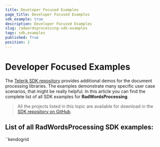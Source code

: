 ```yaml
---
title: Developer Focused Examples
page_title: Developer Focused Examples
sdk_example: true
description: Developer Focused Examples
slug: radwordsprocessing-sdk-examples
tags: sdk,examples
published: True
position: 2
---
```


# Developer Focused Examples

The [Telerik SDK repository](https://github.com/telerik/document-processing-sdk/tree/master/) provides additional demos for the document processing libraries. The examples demonstrate many specific user case scenarios, that might be really helpful. In this article you can find the complete list of all SDK examples for __RadWordsProcessing__.

>All the projects listed in this topic are available for download in the <a href="https://github.com/telerik/document-processing-sdk/tree/master/WordsProcessing" target="_blank">SDK repository on GitHub</a>.

## List of all RadWordsProcessing SDK examples:
``kendogrid